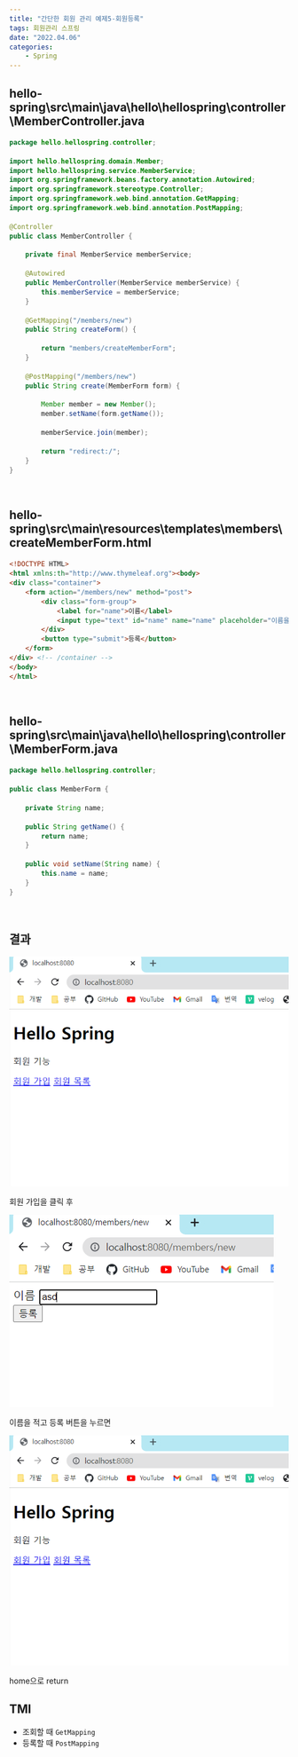 ```yaml
---
title: "간단한 회원 관리 예제5-회원등록"
tags: 회원관리 스프링
date: "2022.04.06"
categories: 
    - Spring
---
```


## hello-spring\src\main\java\hello\hellospring\controller\MemberController.java

```java
package hello.hellospring.controller;

import hello.hellospring.domain.Member;
import hello.hellospring.service.MemberService;
import org.springframework.beans.factory.annotation.Autowired;
import org.springframework.stereotype.Controller;
import org.springframework.web.bind.annotation.GetMapping;
import org.springframework.web.bind.annotation.PostMapping;

@Controller
public class MemberController {

    private final MemberService memberService;

    @Autowired
    public MemberController(MemberService memberService) {
        this.memberService = memberService;
    }

    @GetMapping("/members/new")
    public String createForm() {

        return "members/createMemberForm";
    }

    @PostMapping("/members/new")
    public String create(MemberForm form) {

        Member member = new Member();
        member.setName(form.getName());

        memberService.join(member);

        return "redirect:/";
    }
}
```

<br>

## hello-spring\src\main\resources\templates\members\createMemberForm.html

```html
<!DOCTYPE HTML>
<html xmlns:th="http://www.thymeleaf.org"><body>
<div class="container">
    <form action="/members/new" method="post">
        <div class="form-group">
            <label for="name">이름</label>
            <input type="text" id="name" name="name" placeholder="이름을 입력하세요">
        </div>
        <button type="submit">등록</button>
    </form>
</div> <!-- /container -->
</body>
</html>
```

<br>

## hello-spring\src\main\java\hello\hellospring\controller\MemberForm.java

```java
package hello.hellospring.controller;

public class MemberForm {

    private String name;

    public String getName() {
        return name;
    }

    public void setName(String name) {
        this.name = name;
    }
}
```

<br>

## 결과

![](/assets/images/home_html.PNG)

회원 가입을 클릭 후


![](/assets/images/create_html.PNG)

이름을 적고 등록 버튼을 누르면


![](/assets/images/home_html.PNG)

home으로 return

## TMI
- 조회할 때 `GetMapping`
- 등록할 때 `PostMapping`